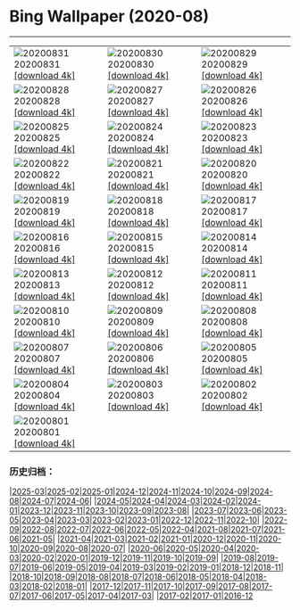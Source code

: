 # Bing Wallpaper (2020-08)
**************

<table><tr><td><img class="wallpaper" src="https://www.bing.com/th?id=OHR.OysterMushroom_ZH-CN6265453153_1920x1080.jpg" alt="20200831"> 20200831 <a href="https://www.bing.com/th?id=OHR.OysterMushroom_ZH-CN6265453153_UHD.jpg">[download 4k]</a></td><td><img class="wallpaper" src="https://www.bing.com/th?id=OHR.Garajonay_ZH-CN6136090113_1920x1080.jpg" alt="20200830"> 20200830 <a href="https://www.bing.com/th?id=OHR.Garajonay_ZH-CN6136090113_UHD.jpg">[download 4k]</a></td><td><img class="wallpaper" src="https://www.bing.com/th?id=OHR.MakeHay_ZH-CN5759590757_1920x1080.jpg" alt="20200829"> 20200829 <a href="https://www.bing.com/th?id=OHR.MakeHay_ZH-CN5759590757_UHD.jpg">[download 4k]</a></td></tr><tr><td><img class="wallpaper" src="https://www.bing.com/th?id=OHR.CorsicaFort_ZH-CN4696260710_1920x1080.jpg" alt="20200828"> 20200828 <a href="https://www.bing.com/th?id=OHR.CorsicaFort_ZH-CN4696260710_UHD.jpg">[download 4k]</a></td><td><img class="wallpaper" src="https://www.bing.com/th?id=OHR.MonteCristo_ZH-CN4343811693_1920x1080.jpg" alt="20200827"> 20200827 <a href="https://www.bing.com/th?id=OHR.MonteCristo_ZH-CN4343811693_UHD.jpg">[download 4k]</a></td><td><img class="wallpaper" src="https://www.bing.com/th?id=OHR.SailingStone_ZH-CN1020921437_1920x1080.jpg" alt="20200826"> 20200826 <a href="https://www.bing.com/th?id=OHR.SailingStone_ZH-CN1020921437_UHD.jpg">[download 4k]</a></td></tr><tr><td><img class="wallpaper" src="https://www.bing.com/th?id=OHR.OkanaganSpots_ZH-CN0873231776_1920x1080.jpg" alt="20200825"> 20200825 <a href="https://www.bing.com/th?id=OHR.OkanaganSpots_ZH-CN0873231776_UHD.jpg">[download 4k]</a></td><td><img class="wallpaper" src="https://www.bing.com/th?id=OHR.Qixi2020_ZH-CN0736974777_1920x1080.jpg" alt="20200824"> 20200824 <a href="https://www.bing.com/th?id=OHR.Qixi2020_ZH-CN0736974777_UHD.jpg">[download 4k]</a></td><td><img class="wallpaper" src="https://www.bing.com/th?id=OHR.CrystalRiver_ZH-CN0516566745_1920x1080.jpg" alt="20200823"> 20200823 <a href="https://www.bing.com/th?id=OHR.CrystalRiver_ZH-CN0516566745_UHD.jpg">[download 4k]</a></td></tr><tr><td><img class="wallpaper" src="https://www.bing.com/th?id=OHR.AugustStargazing_ZH-CN9929724138_1920x1080.jpg" alt="20200822"> 20200822 <a href="https://www.bing.com/th?id=OHR.AugustStargazing_ZH-CN9929724138_UHD.jpg">[download 4k]</a></td><td><img class="wallpaper" src="https://www.bing.com/th?id=OHR.UrquhartCastle_ZH-CN9360986614_1920x1080.jpg" alt="20200821"> 20200821 <a href="https://www.bing.com/th?id=OHR.UrquhartCastle_ZH-CN9360986614_UHD.jpg">[download 4k]</a></td><td><img class="wallpaper" src="https://www.bing.com/th?id=OHR.Schrecksee_ZH-CN8548752524_1920x1080.jpg" alt="20200820"> 20200820 <a href="https://www.bing.com/th?id=OHR.Schrecksee_ZH-CN8548752524_UHD.jpg">[download 4k]</a></td></tr><tr><td><img class="wallpaper" src="https://www.bing.com/th?id=OHR.IcelandHighlands_ZH-CN8308092351_1920x1080.jpg" alt="20200819"> 20200819 <a href="https://www.bing.com/th?id=OHR.IcelandHighlands_ZH-CN8308092351_UHD.jpg">[download 4k]</a></td><td><img class="wallpaper" src="https://www.bing.com/th?id=OHR.PhotographyEmperor_ZH-CN8188172143_1920x1080.jpg" alt="20200818"> 20200818 <a href="https://www.bing.com/th?id=OHR.PhotographyEmperor_ZH-CN8188172143_UHD.jpg">[download 4k]</a></td><td><img class="wallpaper" src="https://www.bing.com/th?id=OHR.LaGeria_ZH-CN7984061565_1920x1080.jpg" alt="20200817"> 20200817 <a href="https://www.bing.com/th?id=OHR.LaGeria_ZH-CN7984061565_UHD.jpg">[download 4k]</a></td></tr><tr><td><img class="wallpaper" src="https://www.bing.com/th?id=OHR.BorobudurTemple_ZH-CN7851562404_1920x1080.jpg" alt="20200816"> 20200816 <a href="https://www.bing.com/th?id=OHR.BorobudurTemple_ZH-CN7851562404_UHD.jpg">[download 4k]</a></td><td><img class="wallpaper" src="https://www.bing.com/th?id=OHR.BurrowingOwl_ZH-CN7730300251_1920x1080.jpg" alt="20200815"> 20200815 <a href="https://www.bing.com/th?id=OHR.BurrowingOwl_ZH-CN7730300251_UHD.jpg">[download 4k]</a></td><td><img class="wallpaper" src="https://www.bing.com/th?id=OHR.AcadianDay_ZH-CN7634007606_1920x1080.jpg" alt="20200814"> 20200814 <a href="https://www.bing.com/th?id=OHR.AcadianDay_ZH-CN7634007606_UHD.jpg">[download 4k]</a></td></tr><tr><td><img class="wallpaper" src="https://www.bing.com/th?id=OHR.HuntsMesa_ZH-CN7400133267_1920x1080.jpg" alt="20200813"> 20200813 <a href="https://www.bing.com/th?id=OHR.HuntsMesa_ZH-CN7400133267_UHD.jpg">[download 4k]</a></td><td><img class="wallpaper" src="https://www.bing.com/th?id=OHR.PRNLCavern_ZH-CN6078882650_1920x1080.jpg" alt="20200812"> 20200812 <a href="https://www.bing.com/th?id=OHR.PRNLCavern_ZH-CN6078882650_UHD.jpg">[download 4k]</a></td><td><img class="wallpaper" src="https://www.bing.com/th?id=OHR.WeaverBird_ZH-CN5935181847_1920x1080.jpg" alt="20200811"> 20200811 <a href="https://www.bing.com/th?id=OHR.WeaverBird_ZH-CN5935181847_UHD.jpg">[download 4k]</a></td></tr><tr><td><img class="wallpaper" src="https://www.bing.com/th?id=OHR.SeaFireflies_ZH-CN5748822339_1920x1080.jpg" alt="20200810"> 20200810 <a href="https://www.bing.com/th?id=OHR.SeaFireflies_ZH-CN5748822339_UHD.jpg">[download 4k]</a></td><td><img class="wallpaper" src="https://www.bing.com/th?id=OHR.LionDay_ZH-CN5594846597_1920x1080.jpg" alt="20200809"> 20200809 <a href="https://www.bing.com/th?id=OHR.LionDay_ZH-CN5594846597_UHD.jpg">[download 4k]</a></td><td><img class="wallpaper" src="https://www.bing.com/th?id=OHR.LassenPeak_ZH-CN5435067682_1920x1080.jpg" alt="20200808"> 20200808 <a href="https://www.bing.com/th?id=OHR.LassenPeak_ZH-CN5435067682_UHD.jpg">[download 4k]</a></td></tr><tr><td><img class="wallpaper" src="https://www.bing.com/th?id=OHR.LosOrganos_ZH-CN5283582047_1920x1080.jpg" alt="20200807"> 20200807 <a href="https://www.bing.com/th?id=OHR.LosOrganos_ZH-CN5283582047_UHD.jpg">[download 4k]</a></td><td><img class="wallpaper" src="https://www.bing.com/th?id=OHR.WhaleHug_ZH-CN4817763567_1920x1080.jpg" alt="20200806"> 20200806 <a href="https://www.bing.com/th?id=OHR.WhaleHug_ZH-CN4817763567_UHD.jpg">[download 4k]</a></td><td><img class="wallpaper" src="https://www.bing.com/th?id=OHR.SyltWenningstedt_ZH-CN4548332628_1920x1080.jpg" alt="20200805"> 20200805 <a href="https://www.bing.com/th?id=OHR.SyltWenningstedt_ZH-CN4548332628_UHD.jpg">[download 4k]</a></td></tr><tr><td><img class="wallpaper" src="https://www.bing.com/th?id=OHR.OysterFarm_ZH-CN4398895232_1920x1080.jpg" alt="20200804"> 20200804 <a href="https://www.bing.com/th?id=OHR.OysterFarm_ZH-CN4398895232_UHD.jpg">[download 4k]</a></td><td><img class="wallpaper" src="https://www.bing.com/th?id=OHR.VirginiaDeer_ZH-CN4255528182_1920x1080.jpg" alt="20200803"> 20200803 <a href="https://www.bing.com/th?id=OHR.VirginiaDeer_ZH-CN4255528182_UHD.jpg">[download 4k]</a></td><td><img class="wallpaper" src="https://www.bing.com/th?id=OHR.SaguaroLightning_ZH-CN4157442270_1920x1080.jpg" alt="20200802"> 20200802 <a href="https://www.bing.com/th?id=OHR.SaguaroLightning_ZH-CN4157442270_UHD.jpg">[download 4k]</a></td></tr><tr><td><img class="wallpaper" src="https://www.bing.com/th?id=OHR.IsolaBella_ZH-CN4031046209_1920x1080.jpg" alt="20200801"> 20200801 <a href="https://www.bing.com/th?id=OHR.IsolaBella_ZH-CN4031046209_UHD.jpg">[download 4k]</a></td><td></td><td></td></tr></table>

### 历史归档：

|[2025-03](/../2025-03/2025-03.md)|[2025-02](/../2025-02/2025-02.md)|[2025-01](/../2025-01/2025-01.md)|[2024-12](/../2024-12/2024-12.md)|[2024-11](/../2024-11/2024-11.md)|[2024-10](/../2024-10/2024-10.md)|[2024-09](/../2024-09/2024-09.md)|[2024-08](/../2024-08/2024-08.md)|[2024-07](/../2024-07/2024-07.md)|[2024-06](/../2024-06/2024-06.md)|
|[2024-05](/../2024-05/2024-05.md)|[2024-04](/../2024-04/2024-04.md)|[2024-03](/../2024-03/2024-03.md)|[2024-02](/../2024-02/2024-02.md)|[2024-01](/../2024-01/2024-01.md)|[2023-12](/../2023-12/2023-12.md)|[2023-11](/../2023-11/2023-11.md)|[2023-10](/../2023-10/2023-10.md)|[2023-09](/../2023-09/2023-09.md)|[2023-08](/../2023-08/2023-08.md)|
|[2023-07](/../2023-07/2023-07.md)|[2023-06](/../2023-06/2023-06.md)|[2023-05](/../2023-05/2023-05.md)|[2023-04](/../2023-04/2023-04.md)|[2023-03](/../2023-03/2023-03.md)|[2023-02](/../2023-02/2023-02.md)|[2023-01](/../2023-01/2023-01.md)|[2022-12](/../2022-12/2022-12.md)|[2022-11](/../2022-11/2022-11.md)|[2022-10](/../2022-10/2022-10.md)|
|[2022-09](/../2022-09/2022-09.md)|[2022-08](/../2022-08/2022-08.md)|[2022-07](/../2022-07/2022-07.md)|[2022-06](/../2022-06/2022-06.md)|[2022-05](/../2022-05/2022-05.md)|[2022-04](/../2022-04/2022-04.md)|[2021-08](/../2021-08/2021-08.md)|[2021-07](/../2021-07/2021-07.md)|[2021-06](/../2021-06/2021-06.md)|[2021-05](/../2021-05/2021-05.md)|
|[2021-04](/../2021-04/2021-04.md)|[2021-03](/../2021-03/2021-03.md)|[2021-02](/../2021-02/2021-02.md)|[2021-01](/../2021-01/2021-01.md)|[2020-12](/../2020-12/2020-12.md)|[2020-11](/../2020-11/2020-11.md)|[2020-10](/../2020-10/2020-10.md)|[2020-09](/../2020-09/2020-09.md)|[2020-08](/2020-08.md)|[2020-07](/../2020-07/2020-07.md)|
|[2020-06](/../2020-06/2020-06.md)|[2020-05](/../2020-05/2020-05.md)|[2020-04](/../2020-04/2020-04.md)|[2020-03](/../2020-03/2020-03.md)|[2020-02](/../2020-02/2020-02.md)|[2020-01](/../2020-01/2020-01.md)|[2019-12](/../2019-12/2019-12.md)|[2019-11](/../2019-11/2019-11.md)|[2019-10](/../2019-10/2019-10.md)|[2019-09](/../2019-09/2019-09.md)|
|[2019-08](/../2019-08/2019-08.md)|[2019-07](/../2019-07/2019-07.md)|[2019-06](/../2019-06/2019-06.md)|[2019-05](/../2019-05/2019-05.md)|[2019-04](/../2019-04/2019-04.md)|[2019-03](/../2019-03/2019-03.md)|[2019-02](/../2019-02/2019-02.md)|[2019-01](/../2019-01/2019-01.md)|[2018-12](/../2018-12/2018-12.md)|[2018-11](/../2018-11/2018-11.md)|
|[2018-10](/../2018-10/2018-10.md)|[2018-09](/../2018-09/2018-09.md)|[2018-08](/../2018-08/2018-08.md)|[2018-07](/../2018-07/2018-07.md)|[2018-06](/../2018-06/2018-06.md)|[2018-05](/../2018-05/2018-05.md)|[2018-04](/../2018-04/2018-04.md)|[2018-03](/../2018-03/2018-03.md)|[2018-02](/../2018-02/2018-02.md)|[2018-01](/../2018-01/2018-01.md)|
|[2017-12](/../2017-12/2017-12.md)|[2017-11](/../2017-11/2017-11.md)|[2017-10](/../2017-10/2017-10.md)|[2017-09](/../2017-09/2017-09.md)|[2017-08](/../2017-08/2017-08.md)|[2017-07](/../2017-07/2017-07.md)|[2017-06](/../2017-06/2017-06.md)|[2017-05](/../2017-05/2017-05.md)|[2017-04](/../2017-04/2017-04.md)|[2017-03](/../2017-03/2017-03.md)|
|[2017-02](/../2017-02/2017-02.md)|[2017-01](/../2017-01/2017-01.md)|[2016-12](/../2016-12/2016-12.md)